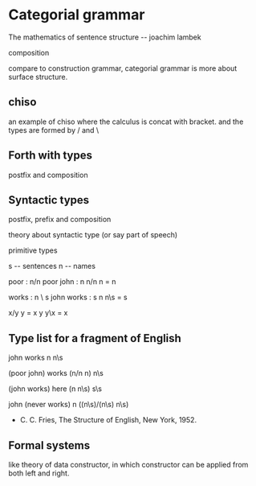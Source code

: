 # Categorial grammar

The mathematics of sentence structure -- joachim lambek

composition

compare to construction grammar,
categorial grammar is more about surface structure.

## chiso

an example of chiso where the calculus is concat with bracket.
and the types are formed by / and \

## Forth with types

postfix and composition

## Syntactic types

postfix, prefix and composition

theory about syntactic type (or say part of speech)

primitive types

s -- sentences
n -- names

poor : n/n
poor john : n
n/n n = n

works : n \ s
john works : s
n n\s = s

x/y y = x
y y\x = x

## Type list for a fragment of English

john works
n n\s

(poor john) works
(n/n n) n\s

(john works) here
(n n\s) s\s

john (never works)
n ((n\s)/(n\s) n\s)

- C. C. Fries, The Structure of English, New York, 1952.

## Formal systems

like theory of data constructor,
in which constructor can be applied from both left and right.
